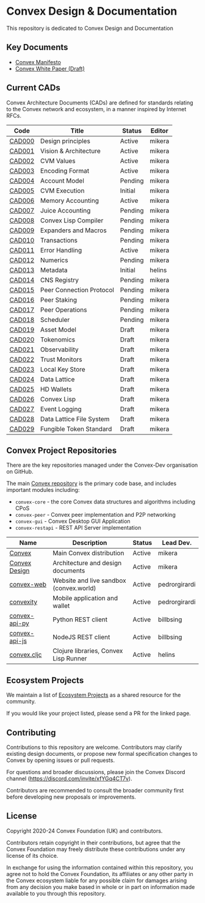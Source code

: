 # Convex Design & Documentation

This repository is dedicated to Convex Design and Documentation

## Key Documents

- [Convex Manifesto](papers/manifesto.md)
- [Convex White Paper (Draft)](papers/convex-whitepaper.md)

## Current CADs

Convex Architecture Documents (CADs) are defined for standards relating to the Convex network and ecosystem, in a manner inspired by Internet RFCs.

| Code                             | Title                            | Status     | Editor
| ------------------               | -------------------------------- | ---------- | -----------
| [CAD000](cad/000_principles)     | Design principles                | Active     | mikera
| [CAD001](cad/001_arch)           | Vision & Architecture            | Active     | mikera
| [CAD002](cad/002_values)         | CVM Values                       | Active     | mikera
| [CAD003](cad/003_encoding)       | Encoding Format                  | Active     | mikera
| [CAD004](cad/004_accounts)       | Account Model                    | Pending    | mikera
| [CAD005](cad/005_cvmex)          | CVM Execution                    | Initial    | mikera
| [CAD006](cad/006_memory)         | Memory Accounting                | Active     | mikera
| [CAD007](cad/007_juice)          | Juice Accounting                 | Pending    | mikera
| [CAD008](cad/008_compiler)       | Convex Lisp Compiler             | Pending    | mikera
| [CAD009](cad/009_expanders)      | Expanders and Macros             | Pending    | mikera
| [CAD010](cad/010_transactions)   | Transactions                     | Pending    | mikera
| [CAD011](cad/011_errors)         | Error Handling                   | Active     | mikera
| [CAD012](cad/012_numerics)       | Numerics                         | Pending    | mikera
| [CAD013](cad/013_metadata)       | Metadata                         | Initial    | helins
| [CAD014](cad/014_cns)            | CNS Registry                     | Pending    | mikera
| [CAD015](cad/015_peercomms)      | Peer Connection Protocol         | Pending    | mikera
| [CAD016](cad/016_peerstake)      | Peer Staking                     | Pending    | mikera
| [CAD017](cad/017_peerops)        | Peer Operations                  | Pending    | mikera
| [CAD018](cad/018_scheduler)      | Scheduler                        | Pending    | mikera
| [CAD019](cad/019_assets)         | Asset Model                      | Draft      | mikera
| [CAD020](cad/020_tokenomics)     | Tokenomics                       | Draft      | mikera
| [CAD021](cad/021_observability)  | Observability                    | Draft      | mikera
| [CAD022](cad/022_trustmon)       | Trust Monitors                   | Draft      | mikera
| [CAD023](cad/023_keystore)       | Local Key Store                  | Draft      | mikera
| [CAD024](cad/024_data_lattice)   | Data Lattice                     | Draft      | mikera
| [CAD025](cad/025_wallet)         | HD Wallets                       | Draft      | mikera
| [CAD026](cad/026_lisp)           | Convex Lisp                      | Draft      | mikera
| [CAD027](cad/027_log)            | Event Logging                    | Draft      | mikera
| [CAD028](cad/028_dlfs)           | Data Lattice File System         | Draft      | mikera
| [CAD029](cad/029_fungible)       | Fungible Token Standard          | Draft      | mikera

## Convex Project Repositories

There are the key repositories managed under the Convex-Dev organisation on GitHub.

The main [Convex repository](https://github.com/Convex-Dev/convex) is the primary code base, and includes important modules including:
- `convex-core` - the core Convex data structures and algorithms including CPoS
- `convex-peer` - Convex peer implementation and P2P networking
- `convex-gui` - Convex Desktop GUI Application
- `convex-restapi` - REST API Server implementation

| Name                                                         | Description                                   | Status     | Lead Dev.
| -------------                                                | --------------------------------              | ---------- | -----
| [Convex](https://github.com/Convex-Dev/convex)               | Main Convex distribution                      | Active     | mikera
| [Convex Design](https://github.com/Convex-Dev/design)        | Architecture and design documents             | Active     | mikera
| [convex-web](https://github.com/Convex-Dev/convex-web)       | Website and live sandbox (convex.world)       | Active     | pedrorgirardi
| [convexity](https://github.com/Convex-Dev/convexity)         | Mobile application and wallet                 | Active     | pedrorgirardi
| [convex-api-py](https://github.com/Convex-Dev/convex-api-py) | Python REST client                            | Active     | billbsing
| [convex-api-js](https://github.com/Convex-Dev/convex-api-js) | NodeJS REST client                            | Active     | billbsing
| [convex.cljc](https://github.com/Convex-Dev/convex.cljc)     | Clojure libraries, Convex Lisp Runner         | Active     | helins

## Ecosystem Projects

We maintain a list of [Ecosystem Projects](ecosystem/index.md) as a shared resource for the community. 

If you would like your project listed, please send a PR for the linked page.

## Contributing

Contributions to this repository are welcome. Contributors may clarify existing design documents, or propose new formal specification changes to Convex by opening issues or pull requests.

For questions and broader discussions, please join the Convex Discord channel (https://discord.com/invite/xfYGq4CT7v).

Contributors are recommended to consult the broader community first before developing new proposals or improvements.

## License

Copyright 2020-24 Convex Foundation (UK) and contributors.

Contributors retain copyright in their contributions, but agree that the Convex Foundation may freely distribute these contributions under any license of its choice.

In exchange for using the information contained within this repository, you agree not to hold the Convex Foundation, its affiliates or any other party in the Convex ecosystem liable for any possible claim for damages arising from any decision you make based in whole or in part on information made available to you through this repository.
